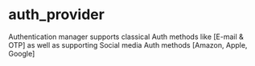 # auth_provider

Authentication manager supports classical Auth methods like [E-mail & OTP] as well as supporting
Social media Auth methods [Amazon, Apple, Google]

